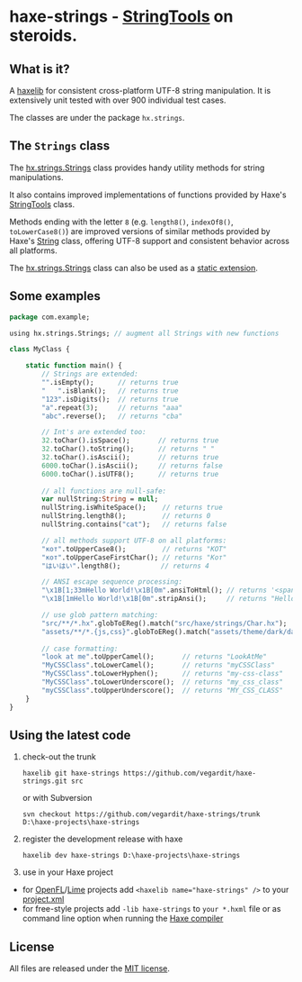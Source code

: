# haxe-strings - [StringTools](http://api.haxe.org/StringTools.html) on steroids.

What is it?
-----------

A [haxelib](http://lib.haxe.org/documentation/using-haxelib/) for consistent cross-platform UTF-8 string manipulation. 
It is extensively unit tested with over 900 individual test cases.

The classes are under the package `hx.strings`.


The `Strings` class
-----------------

The [hx.strings.Strings](https://github.com/vegardit/haxe-strings/blob/master/src/hx/strings/Strings.hx) class provides handy utility methods for string manipulations.

It also contains improved implementations of functions provided by Haxe's [StringTools](http://api.haxe.org/StringTools.html) class.

Methods ending with the letter `8` (e.g. `length8()`, `indexOf8()`, `toLowerCase8()`) are improved versions of similar methods
provided by Haxe's [String](http://api.haxe.org/String.html) class, offering UTF-8 support and consistent behavior across all platforms.

The [hx.strings.Strings](https://github.com/vegardit/haxe-strings/blob/master/src/hx/strings/Strings.hx) class can also be used as a [static extension](http://haxe.org/manual/lf-static-extension.html).

    
Some examples
-----------------

```haxe
package com.example;

using hx.strings.Strings; // augment all Strings with new functions

class MyClass {

    static function main() {
        // Strings are extended:
        "".isEmpty();      // returns true
        "   ".isBlank();   // returns true
        "123".isDigits();  // returns true
        "a".repeat(3);     // returns "aaa"
        "abc".reverse();   // returns "cba"

        // Int's are extended too:
        32.toChar().isSpace();       // returns true
        32.toChar().toString();      // returns " "
        32.toChar().isAscii();       // returns true
        6000.toChar().isAscii();     // returns false
        6000.toChar().isUTF8();      // returns true
        
        // all functions are null-safe:
        var nullString:String = null;
        nullString.isWhiteSpace();    // returns true
        nullString.length8();         // returns 0
        nullString.contains("cat");   // returns false

        // all methods support UTF-8 on all platforms:
        "кот".toUpperCase8();         // returns "КОТ"
        "кот".toUpperCaseFirstChar(); // returns "Кот"
        "はいはい".length8();          // returns 4

        // ANSI escape sequence processing:
        "\x1B[1;33mHello World!\x1B[0m".ansiToHtml(); // returns '<span style="color:yellow;font-weight:bold;">Hello World!</span>'
        "\x1B[1mHello World!\x1B[0m".stripAnsi();     // returns "Hello World!"

        // use glob pattern matching:
        "src/**/*.hx".globToEReg().match("src/haxe/strings/Char.hx");            // returns true
        "assets/**/*.{js,css}".globToEReg().match("assets/theme/dark/dark.css"); // returns true
        
        // case formatting:
        "look at me".toUpperCamel();       // returns "LookAtMe"
        "MyCSSClass".toLowerCamel();       // returns "myCSSClass"
        "MyCSSClass".toLowerHyphen();      // returns "my-css-class"
        "MyCSSClass".toLowerUnderscore();  // returns "my_css_class"
        "myCSSClass".toUpperUnderscore();  // returns "MY_CSS_CLASS"
    }
}
```


Using the latest code
---------------------

1. check-out the trunk
    ```
    haxelib git haxe-strings https://github.com/vegardit/haxe-strings.git src
    ```

    or with Subversion
    ```
    svn checkout https://github.com/vegardit/haxe-strings/trunk D:\haxe-projects\haxe-strings
    ```

2. register the development release with haxe
    ```
    haxelib dev haxe-strings D:\haxe-projects\haxe-strings
    ```

3. use in your Haxe project
  * for [OpenFL](http://www.openfl.org/)/[Lime](https://github.com/openfl/lime) projects add `<haxelib name="haxe-strings" />` to your [project.xml](http://www.openfl.org/documentation/projects/project-files/xml-format/)
  * for free-style projects add `-lib haxe-strings`  to `your *.hxml` file or as command line option when running the [Haxe compiler](http://haxe.org/manual/compiler-usage.html)

      
License
-------
All files are released under the [MIT license](https://github.com/vegardit/haxe-strings/blob/master/LICENSE.txt).
